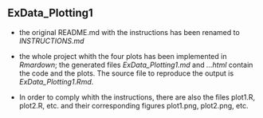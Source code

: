 ## ExData_Plotting1

- the original README.md with the instructions has been renamed to *INSTRUCTIONS.md*

- the whole project whith the four plots has been implemented in *Rmardown*; the generated files *ExData_Plotting1.md* and *...html* contain the code and the plots. The source file to reproduce the output is *ExData_Plotting1.Rmd*.

- In order to comply whith the instructions, there are also the files plot1.R, plot2.R, etc. and their corresponding figures plot1.png, plot2.png, etc.
